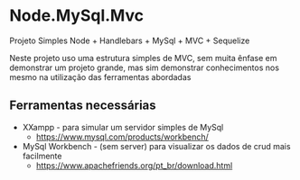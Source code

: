 # Node.MySql.Mvc
Projeto Simples Node + Handlebars + MySql + MVC + Sequelize

Neste projeto uso uma estrutura simples de MVC, sem muita ênfase em demonstrar um projeto grande, mas sim demonstrar conhecimentos nos mesmo na utilização das ferramentas abordadas

## Ferramentas necessárias
* XXampp - para simular um servidor simples de MySql
    * https://www.mysql.com/products/workbench/
* MySql Workbench - (sem server) para visualizar os dados de crud mais facilmente
    * https://www.apachefriends.org/pt_br/download.html
